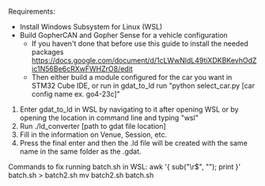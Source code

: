 Requirements: 
- Install Windows Subsystem for Linux (WSL)
- Build GopherCAN and Gopher Sense for a vehicle configuration
  - If you haven't done that before use this guide to install the needed packages https://docs.google.com/document/d/1cLWwNldL49tiXDKBKevhOdZic1N56Be6cRXwFWHZrO8/edit
  - Then either build a module configured for the car you want in STM32 Cube IDE, or run in gdat_to_ld run "python select_car.py [car config name ex. go4-23c]"

1. Enter gdat_to_ld in WSL by navigating to it after opening WSL or by opening the location in command line and typing "wsl"
2. Run ./ld_converter [path to gdat file location]
3. Fill in the information on Venue, Session, etc.
4. Press the final enter and then the .ld file will be created with the same name in the same folder as the .gdat.

Commands to fix running batch.sh in WSL:
  awk '{ sub("\r$", ""); print }' batch.sh > batch2.sh
  mv batch2.sh batch.sh
